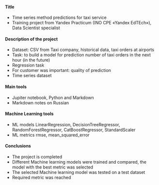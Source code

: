 #### Title
- Time series method predictions for taxi service 
- Training project from Yandex Practicum (INO СPE «Yandex EdTEch»), Data Scientist specialist
#### Description of the project
- Dataset: CSV from Taxi company, historical data, taxi orders at airports
- Task: to build a model for prediction number of taxi orders in the next hour (in the future)  
- Regression task
- For customer was important: quality of prediction
- Time series dataset
#### Main tools 
- Jupiter notebook, Python and Markdown
- Markdown notes on Russian
####  Machine Learning tools  
- ML models LinearRegression, DecisionTreeRegressor, RandomForestRegressor, CatBoostRegressor, StandardScaler
- ML metrics rmse, mean_squared_error
#### Conclusions
- The project is completed
- Different Machine learning models were trained and compared, the model with the best metric was selected
- The selected Machine learning model was tested on a test dataset
- Required metric was reached 
